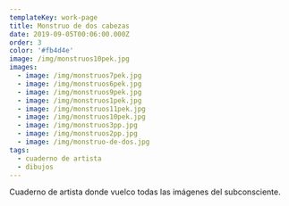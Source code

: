 ```yaml
---
templateKey: work-page
title: Monstruo de dos cabezas
date: 2019-09-05T00:06:00.000Z
order: 3
color: '#fb4d4e'
image: /img/monstruos10pek.jpg
images:
  - image: /img/monstruos7pek.jpg
  - image: /img/monstruos6pek.jpg
  - image: /img/monstruos9pek.jpg
  - image: /img/monstruos1pek.jpg
  - image: /img/monstruos11pek.jpg
  - image: /img/monstruos10pek.jpg
  - image: /img/monstruos3pp.jpg
  - image: /img/monstruos2pp.jpg
  - image: /img/monstruo-de-dos.jpg
tags:
  - cuaderno de artista
  - dibujos
---
```

Cuaderno de artista donde vuelco todas las imágenes del subconsciente.
